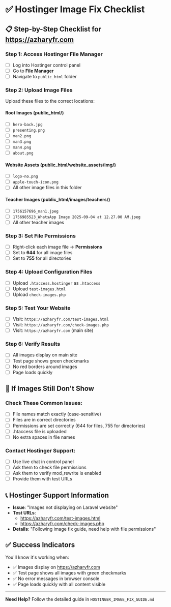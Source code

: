 # ✅ Hostinger Image Fix Checklist

## 📋 **Step-by-Step Checklist for https://azharyfr.com**

### **Step 1: Access Hostinger File Manager**
- [ ] Log into Hostinger control panel
- [ ] Go to **File Manager**
- [ ] Navigate to `public_html` folder

### **Step 2: Upload Image Files**
Upload these files to the correct locations:

#### **Root Images (public_html/)**
- [ ] `hero-back.jpg`
- [ ] `presenting.png`
- [ ] `man2.png`
- [ ] `man3.png`
- [ ] `man4.png`
- [ ] `about.png`

#### **Website Assets (public_html/website_assets/img/)**
- [ ] `logo-no.png`
- [ ] `apple-touch-icon.png`
- [ ] All other image files in this folder

#### **Teacher Images (public_html/images/teachers/)**
- [ ] `1756157696_man1.jpeg`
- [ ] `1756985523_WhatsApp Image 2025-09-04 at 12.27.00 AM.jpeg`
- [ ] All other teacher images

### **Step 3: Set File Permissions**
- [ ] Right-click each image file → **Permissions**
- [ ] Set to **644** for all image files
- [ ] Set to **755** for all directories

### **Step 4: Upload Configuration Files**
- [ ] Upload `.htaccess.hostinger` as `.htaccess`
- [ ] Upload `test-images.html`
- [ ] Upload `check-images.php`

### **Step 5: Test Your Website**
- [ ] Visit: `https://azharyfr.com/test-images.html`
- [ ] Visit: `https://azharyfr.com/check-images.php`
- [ ] Visit: `https://azharyfr.com` (main site)

### **Step 6: Verify Results**
- [ ] All images display on main site
- [ ] Test page shows green checkmarks
- [ ] No red borders around images
- [ ] Page loads quickly

## 🚨 **If Images Still Don't Show**

### **Check These Common Issues:**
- [ ] File names match exactly (case-sensitive)
- [ ] Files are in correct directories
- [ ] Permissions are set correctly (644 for files, 755 for directories)
- [ ] .htaccess file is uploaded
- [ ] No extra spaces in file names

### **Contact Hostinger Support:**
- [ ] Use live chat in control panel
- [ ] Ask them to check file permissions
- [ ] Ask them to verify mod_rewrite is enabled
- [ ] Provide them with test URLs

## 📞 **Hostinger Support Information**
- **Issue**: "Images not displaying on Laravel website"
- **Test URLs**: 
  - https://azharyfr.com/test-images.html
  - https://azharyfr.com/check-images.php
- **Details**: "Following image fix guide, need help with file permissions"

## ✅ **Success Indicators**
You'll know it's working when:
- ✅ Images display on https://azharyfr.com
- ✅ Test page shows all images with green checkmarks
- ✅ No error messages in browser console
- ✅ Page loads quickly with all content visible

---

**Need Help?** Follow the detailed guide in `HOSTINGER_IMAGE_FIX_GUIDE.md`
